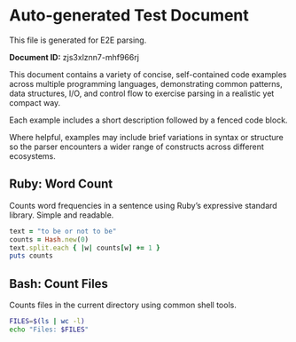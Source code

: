 # Auto-generated Test Document

This file is generated for E2E parsing.

**Document ID:** zjs3xlznn7-mhf966rj

This document contains a variety of concise, self-contained code examples across multiple programming languages, demonstrating common patterns, data structures, I/O, and control flow to exercise parsing in a realistic yet compact way.

Each example includes a short description followed by a fenced code block.

Where helpful, examples may include brief variations in syntax or structure so the parser encounters a wider range of constructs across different ecosystems.

## Ruby: Word Count

Counts word frequencies in a sentence using Ruby’s expressive standard library. Simple and readable.

```ruby
text = "to be or not to be"
counts = Hash.new(0)
text.split.each { |w| counts[w] += 1 }
puts counts
```


## Bash: Count Files

Counts files in the current directory using common shell tools.

```bash
FILES=$(ls | wc -l)
echo "Files: $FILES"
```


